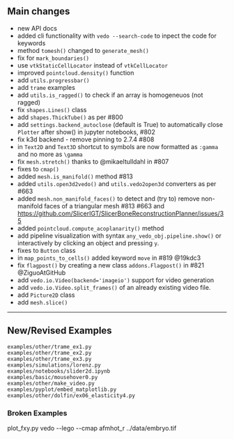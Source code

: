 ## Main changes

- new API docs
- added cli functionality with `vedo --search-code` to inpect the code for keywords
- method `tomesh()` changed to `generate_mesh()`
- fix for `mark_boundaries()`
- use `vtkStaticCellLocator` instead of `vtkCellLocator`
- improved `pointcloud.density()` function
- add `utils.progressbar()`
- add `trame` examples
- add `utils.is_ragged()` to check if an array is homogeneuos (not ragged)
- fix `shapes.Lines()` class 
- add `shapes.ThickTube()` as per #800
- add `settings.backend_autoclose` (default is True) to automatically close `Plotter` after show() in jupyter notebooks, #802
- fix k3d backend - remove pinning to 2.7.4 #808
- in `Text2D` and `Text3D` shortcut to symbols are now formatted as `:gamma` and no more as `\gamma`
- fix `mesh.stretch()` thanks to @mikaeltulldahl in #807
- fixes to `cmap()`
- added `mesh.is_manifold()` method #813
- added `utils.open3d2vedo()` and `utils.vedo2open3d` converters as per #663
- added `mesh.non_manifold_faces()` to detect and (try to) remove non-manifold faces of a triangular mesh #813 #663 and https://github.com/SlicerIGT/SlicerBoneReconstructionPlanner/issues/35
- added `pointcloud.compute_acoplanarity()` method
- add pipeline visualization with syntax `any_vedo_obj.pipeline.show()` or interactively by clicking an object and pressing `y`.
- fixes to `Button` class
- in `map_points_to_cells()` added keyword `move` in #819 @19kdc3
- fix `flagpost()` by creating a new class `addons.Flagpost()` in #821 @ZiguoAtGitHub
- add `vedo.io.Video(backend='imageio')` support for video generation
- add `vedo.io.Video.split_frames()` of an already existing video file.
- add `Picture2D` class
- add `mesh.slice()`

-------------------------
## New/Revised Examples
```
examples/other/trame_ex1.py
examples/other/trame_ex2.py
examples/other/trame_ex3.py
examples/simulations/lorenz.py
examples/notebooks/slider2d.ipynb
examples/basic/mousehover0.py
examples/other/make_video.py
examples/pyplot/embed_matplotlib.py
examples/other/dolfin/ex06_elasticity4.py
```

### Broken Examples
plot_fxy.py
vedo --lego --cmap afmhot_r ../data/embryo.tif

